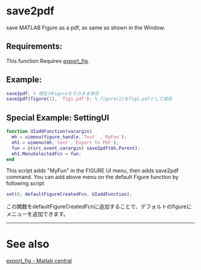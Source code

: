 # save2pdf
save MATLAB Figure as a pdf, as same as shown in the Window.

## Requirements: 
This function Requires [export_fig](https://jp.mathworks.com/matlabcentral/fileexchange/23629-export_fig).

## Example: 

```matlab
save2pdf; % 現在のFigureをそのまま保存
save2pdf(figure(1), 'fig1.pdf'); % figure(1)をfig1.pdfとして保存
```




## Special Example: SettingUI

```Matlab
function UIaddFunction(varargin)
  mh = uimenu(figure_handle,'Text' ,'MyFun');
  eh1 = uimenu(mh,'text','Export to PDF');
  fun = @(src,event,varargin) save2pdf(mh.Parent);
  eh1.MenuSelectedFcn = fun;
end
```

This script adds "MyFun" in the FIGURE UI menu, then adds save2pdf command. 
You can add above menu on the default Figure function by following script
```Matlab
set(0, defaultFigureCreatedFcn, UIaddFunction);
```
この関数をdefaultFigureCreatedFcnに追加することで、デフォルトのfigureにメニューを追加できます。



----------

# See also

[export_fig - Matlab central](https://jp.mathworks.com/matlabcentral/fileexchange/23629-export_fig)

